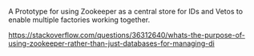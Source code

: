 A Prototype for using Zookeeper as a central store for IDs and Vetos to enable multiple factories working together.

https://stackoverflow.com/questions/36312640/whats-the-purpose-of-using-zookeeper-rather-than-just-databases-for-managing-di